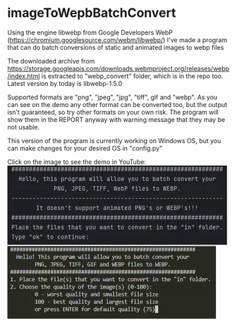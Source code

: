 # imageToWepbBatchConvert
Using the engine libwebp from Google Developers WebP (https://chromium.googlesource.com/webm/libwebp/) I've made a program that can do batch conversions of static and animated images to webp files

The downloaded archive from https://storage.googleapis.com/downloads.webmproject.org/releases/webp/index.html is extracted to "webp_convert" folder, which is in the repo too.
Latest version by today is libwebp-1.5.0

Supported formats are "png", "jpeg", "jpg", "tiff", gif and "webp".
As you can see on the demo any other format can be converted too, but the output isn't guaranteed, so try other formats on your own risk.
The program will show them in the REPORT anyway with warning message that they may be not usable.

This version of the program is currently working on Windows OS, but you can make changes for your desired OS in "config.py"

Click on the image to see the demo in YouTube:
<br>
[![OLD DEMO](webpbatchconvert.webp)](https://youtu.be/Tt3T_vvO8io)
[![NEW DEMO](new_webp_batch_convert.webp)](https://youtu.be/S-FxQQeTzZw)

